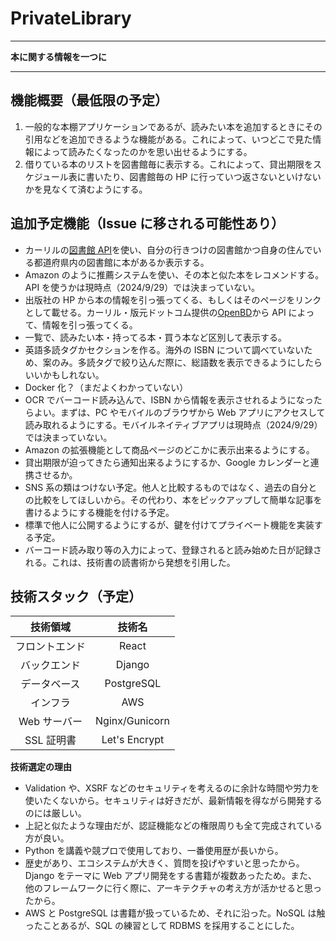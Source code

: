 # PrivateLibrary

---

**本に関する情報を一つに**

---

## 機能概要（最低限の予定）

1. 一般的な本棚アプリケーションであるが、読みたい本を追加するときにその引用などを追加できるような機能がある。これによって、いつどこで見た情報によって読みたくなったのかを思い出せるようにする。
2. 借りている本のリストを図書館毎に表示する。これによって、貸出期限をスケジュール表に書いたり、図書館毎の HP に行っていつ返さないといけないかを見なくて済むようにする。

## 追加予定機能（Issue に移される可能性あり）

- カーリルの[図書館 API](https://calil.jp/doc/api.html)を使い、自分の行きつけの図書館かつ自身の住んでいる都道府県内の図書館に本があるか表示する。
- Amazon のように推薦システムを使い、その本と似た本をレコメンドする。API を使うかは現時点（2024/9/29）では決まっていない。
- 出版社の HP から本の情報を引っ張ってくる、もしくはそのページをリンクとして載せる。カーリル・版元ドットコム提供の[OpenBD](https://openbd.jp/)から API によって、情報を引っ張ってくる。
- 一覧で、読みたい本・持ってる本・買う本など区別して表示する。
- 英語多読タグかセクションを作る。海外の ISBN について調べていないため、案のみ。多読タグで絞り込んだ際に、総語数を表示できるようにしたらいいかもしれない。
- Docker 化？（まだよくわかっていない）
- OCR でバーコード読み込んで、ISBN から情報を表示させれるようになったらよい。まずは、PC やモバイルのブラウザから Web アプリにアクセスして読み取れるようにする。モバイルネイティブアプリは現時点（2024/9/29）では決まっていない。
- Amazon の拡張機能として商品ページのどこかに表示出来るようにする。
- 貸出期限が迫ってきたら通知出来るようにするか、Google カレンダーと連携させるか。
- SNS 系の類はつけない予定。他人と比較するものではなく、過去の自分との比較をしてほしいから。その代わり、本をピックアップして簡単な記事を書けるようにする機能を付ける予定。
- 標準で他人に公開するようにするが、鍵を付けてプライベート機能を実装する予定。
- バーコード読み取り等の入力によって、登録されると読み始めた日が記録される。これは、技術書の読書術から発想を引用した。

## 技術スタック（予定）

|    技術領域    |     技術名     |
| :------------: | :------------: |
| フロントエンド |     React      |
|  バックエンド  |     Django     |
|  データベース  |   PostgreSQL   |
|    インフラ    |      AWS       |
|  Web サーバー  | Nginx/Gunicorn |
|   SSL 証明書   | Let's Encrypt  |

**技術選定の理由**

- Validation や、XSRF などのセキュリティを考えるのに余計な時間や労力を使いたくないから。セキュリティは好きだが、最新情報を得ながら開発するのには厳しい。
- 上記と似たような理由だが、認証機能などの権限周りも全て完成されている方が良い。
- Python を講義や競プロで使用しており、一番使用歴が長いから。
- 歴史があり、エコシステムが大きく、質問を投げやすいと思ったから。Django をテーマに Web アプリ開発をする書籍が複数あったため。また、他のフレームワークに行く際に、アーキテクチャの考え方が活かせると思ったから。
- AWS と PostgreSQL は書籍が扱っているため、それに沿った。NoSQL は触ったことあるが、SQL の練習として RDBMS を採用することにした。
